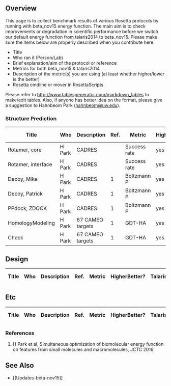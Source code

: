 ## Overview

This page is to collect benchmark results of various Rosetta protocols by running with beta_nov15 energy function. The main aim is to check improvements or degradation in scientific performance before we switch our default energy function from talaris2014 to beta_nov15. Please make sure the items below are properly described when you contribute here:

* Title
* Who ran it (Person/Lab)
* Brief explanation/aim of the protocol or reference
* Metrics for both beta_nov15 & talaris2014
* Description of the metric(s) you are using (at least whether higher/lower is the better)
* Rosetta cmdline or mover in RosettaScripts

Please refer to http://www.tablesgenerator.com/markdown_tables to make/edit tables. Also, if anyone has better idea on the format, please give a suggestion to Hahnbeom Park (hahnbeom@uw.edu).

### Structure Prediction

| Title              | Who    | Description      | Ref. | Metric       | HigherBetter? | Talaris2014 | BetaNov15 | App/Mover      | Rosetta V. |
|--------------------|--------|------------------|------|--------------|---------------|-------------|-----------|----------------|------------|
| Rotamer, core      | H Park | CADRES           |      | Success rate | yes           |             |           | RTmin          |            |
| Rotamer, interface | H Park | CADRES           |      | Success rate | yes           |             |           | RTmin          |            |
| Decoy, Mike        | H Park | CADRES           | 1    | Boltzmann P  | yes           | 0.538       | 0.600     | Relax, dual    |            |
| Decoy, Patrick     | H Park | CADRES           | 1    | Boltzmann P  | yes           | 0.606       | 0.699     | Relax, dual    |            |
| PPdock, ZDOCK      | H Park | CADRES           | 1    | Boltzmann P  | yes           | 0.712       | 0.779     | Relax, torsion |            |
| HomologyModeling   | H Park | 67 CAMEO targets | 1    | GDT-HA       | yes           | 63.9        | 65.1      | Hybridize      |            |
| Check   | H Park | 67 CAMEO targets | 1    | GDT-HA       | yes           | 63.9        | 65.1      | Hybridize      |            |

## Design

| Title              | Who    | Description      | Ref. | Metric       | HigherBetter? | Talaris2014 | BetaNov15 | App/Mover      | Rosetta V. |
|--------------------|--------|------------------|------|--------------|---------------|-------------|-----------|----------------|------------|

## Etc

| Title              | Who    | Description      | Ref. | Metric       | HigherBetter? | Talaris2014 | BetaNov15 | App/Mover      | Rosetta V. |
|--------------------|--------|------------------|------|--------------|---------------|-------------|-----------|----------------|------------|


### References
1. H Park et al, Simultaneous optimization of biomolecular energy function on features from small molecules and macromolecules, JCTC 2016.

## See Also

* [[Updates-beta-nov15]]